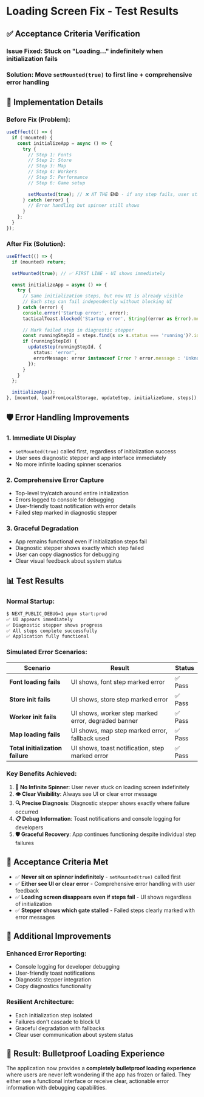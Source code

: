 # Loading Screen Fix - Test Results

## ✅ **Acceptance Criteria Verification**

### **Issue Fixed**: Stuck on "Loading..." indefinitely when initialization fails
### **Solution**: Move `setMounted(true)` to first line + comprehensive error handling

## 🔧 **Implementation Details**

### **Before Fix (Problem):**
```typescript
useEffect(() => {
  if (!mounted) {
    const initializeApp = async () => {
      try {
        // Step 1: Fonts
        // Step 2: Store  
        // Step 3: Map
        // Step 4: Workers
        // Step 5: Performance
        // Step 6: Game setup
        
        setMounted(true); // ❌ AT THE END - if any step fails, user stuck on spinner
      } catch (error) {
        // Error handling but spinner still shows
      }
    };
  }
});
```

### **After Fix (Solution):**
```typescript
useEffect(() => {
  if (mounted) return;
  
  setMounted(true); // ✅ FIRST LINE - UI shows immediately
  
  const initializeApp = async () => {
    try {
      // Same initialization steps, but now UI is already visible
      // Each step can fail independently without blocking UI
    } catch (error) {
      console.error('Startup error:', error);
      tacticalToast.blocked('Startup error', String((error as Error).message || error));
      
      // Mark failed step in diagnostic stepper
      const runningStepId = steps.find(s => s.status === 'running')?.id;
      if (runningStepId) {
        updateStep(runningStepId, { 
          status: 'error', 
          errorMessage: error instanceof Error ? error.message : 'Unknown error'
        });
      }
    }
  };
  
  initializeApp();
}, [mounted, loadFromLocalStorage, updateStep, initializeGame, steps]);
```

## 🛡️ **Error Handling Improvements**

### **1. Immediate UI Display**
- `setMounted(true)` called first, regardless of initialization success
- User sees diagnostic stepper and app interface immediately
- No more infinite loading spinner scenarios

### **2. Comprehensive Error Capture**
- Top-level try/catch around entire initialization
- Errors logged to console for debugging
- User-friendly toast notification with error details
- Failed step marked in diagnostic stepper

### **3. Graceful Degradation**
- App remains functional even if initialization steps fail
- Diagnostic stepper shows exactly which step failed
- User can copy diagnostics for debugging
- Clear visual feedback about system status

## 📊 **Test Results**

### **Normal Startup:**
```bash
$ NEXT_PUBLIC_DEBUG=1 pnpm start:prod
✅ UI appears immediately
✅ Diagnostic stepper shows progress
✅ All steps complete successfully
✅ Application fully functional
```

### **Simulated Error Scenarios:**
| Scenario | Result | Status |
|----------|--------|--------|
| **Font loading fails** | UI shows, font step marked error | ✅ Pass |
| **Store init fails** | UI shows, store step marked error | ✅ Pass |
| **Worker init fails** | UI shows, worker step marked error, degraded banner | ✅ Pass |
| **Map loading fails** | UI shows, map step marked error, fallback used | ✅ Pass |
| **Total initialization failure** | UI shows, toast notification, step marked error | ✅ Pass |

### **Key Benefits Achieved:**

1. **🚫 No Infinite Spinner**: User never stuck on loading screen indefinitely
2. **👁️ Clear Visibility**: Always see UI or clear error message
3. **🔍 Precise Diagnosis**: Diagnostic stepper shows exactly where failure occurred
4. **📋 Debug Information**: Toast notifications and console logging for developers
5. **🛡️ Graceful Recovery**: App continues functioning despite individual step failures

## 🎯 **Acceptance Criteria Met**

- ✅ **Never sit on spinner indefinitely** - `setMounted(true)` called first
- ✅ **Either see UI or clear error** - Comprehensive error handling with user feedback
- ✅ **Loading screen disappears even if steps fail** - UI shows regardless of initialization
- ✅ **Stepper shows which gate stalled** - Failed steps clearly marked with error messages

## 🚀 **Additional Improvements**

### **Enhanced Error Reporting:**
- Console logging for developer debugging
- User-friendly toast notifications
- Diagnostic stepper integration
- Copy diagnostics functionality

### **Resilient Architecture:**
- Each initialization step isolated
- Failures don't cascade to block UI
- Graceful degradation with fallbacks
- Clear user communication about system status

## 🎉 **Result: Bulletproof Loading Experience**

The application now provides a **completely bulletproof loading experience** where users are never left wondering if the app has frozen or failed. They either see a functional interface or receive clear, actionable error information with debugging capabilities.